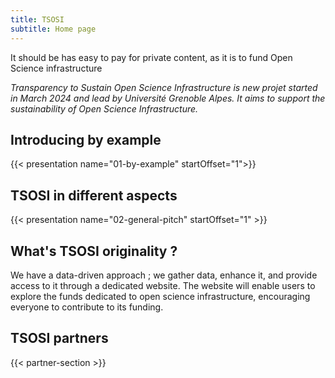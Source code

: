 ```yaml
---
title: TSOSI
subtitle: Home page
---
```



<div class="bigQuote"> It should be has easy to pay for private content, as it is to fund Open Science infrastructure </div>

_Transparency to Sustain Open Science Infrastructure is new projet started in March 2024 and lead by Université Grenoble Alpes. It aims to support the sustainability of Open Science Infrastructure._

## Introducing by example

{{< presentation name="01-by-example" startOffset="1">}}

## TSOSI in different aspects

{{< presentation name="02-general-pitch" startOffset="1" >}}

## What's TSOSI originality ?

We have a data-driven approach ; we gather data, enhance it, and provide access to it through a dedicated website. The website will enable users to explore the funds dedicated to open science infrastructure, encouraging everyone to contribute to its funding.

## TSOSI partners

{{< partner-section >}}